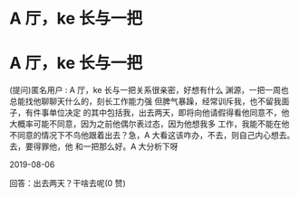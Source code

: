 # A 厅，ke 长与一把

# A 厅，ke 长与一把

(提问)匿名用户 : A 厅，ke 长与一把关系很亲密，好想有什么 渊源，一把一周也总能找他聊聊天什么的，刻长工作能力强 但脾气暴躁，经常训斥我，也不留我面子，有件事单位决定 的其中包括我，出去两天，即将向他请假得看他同意不，他 大概率可能不同意，因为之前他偶尔表过态，因为他想我多 工作，我能不能在他不同意的情况下不鸟他跟着出去？急，A 大看这该咋办，不去，则自己内心想去。去，要得罪他，他 和一把那么好。A 大分析下呀

2019-08-06

回答：出去两天？干啥去呢(0 赞)